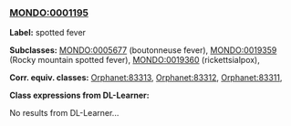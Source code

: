 
### [MONDO:0001195](http://purl.obolibrary.org/obo/MONDO_0001195)
**Label:** spotted fever

**Subclasses:** [MONDO:0005677](http://purl.obolibrary.org/obo/MONDO_0005677) (boutonneuse fever), [MONDO:0019359](http://purl.obolibrary.org/obo/MONDO_0019359) (Rocky mountain spotted fever), [MONDO:0019360](http://purl.obolibrary.org/obo/MONDO_0019360) (rickettsialpox), 

**Corr. equiv. classes:** [Orphanet:83313](http://www.orpha.net/ORDO/Orphanet_83313), [Orphanet:83312](http://www.orpha.net/ORDO/Orphanet_83312), [Orphanet:83311](http://www.orpha.net/ORDO/Orphanet_83311), 

**Class expressions from DL-Learner:**

No results from DL-Learner...



